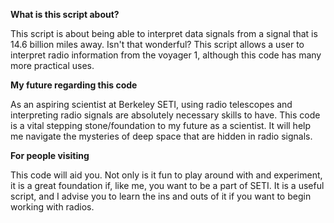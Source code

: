 **What is this script about?**

This script is about being able to interpret data signals from a signal that is 14.6 billion miles away. Isn't that wonderful? This script allows a user to interpret radio information from the voyager 1, although this code has many more practical uses.

**My future regarding this code**

As an aspiring scientist at Berkeley SETI, using radio telescopes and interpreting radio signals are absolutely necessary skills to have. This code is a vital stepping stone/foundation to my future as a scientist. It will help me navigate the mysteries of deep space that are hidden in radio signals.

**For people visiting**

This code will aid you. Not only is it fun to play around with and experiment, it is a great foundation if, like me, you want to be a part of SETI. It is a useful script, and I advise you to learn the ins and outs of it if you want to begin working with radios.
